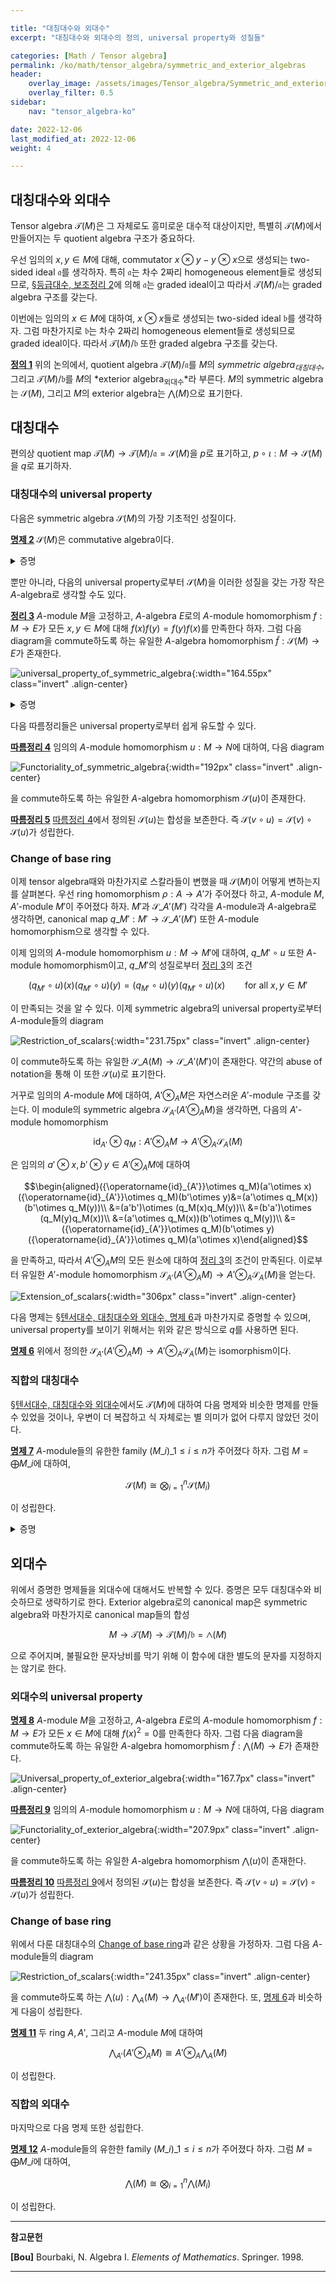 ```yaml
---

title: "대칭대수와 외대수"
excerpt: "대칭대수와 외대수의 정의, universal property와 성질들"

categories: [Math / Tensor algebra]
permalink: /ko/math/tensor_algebra/symmetric_and_exterior_algebras
header:
    overlay_image: /assets/images/Tensor_algebra/Symmetric_and_exterior_algebras.png
    overlay_filter: 0.5
sidebar: 
    nav: "tensor_algebra-ko"

date: 2022-12-06
last_modified_at: 2022-12-06
weight: 4

---
```


## 대칭대수와 외대수

Tensor algebra $\mathcal{T}(M)$은 그 자체로도 흥미로운 대수적 대상이지만, 특별히 $\mathcal{T}(M)$에서 만들어지는 두 quotient algebra 구조가 중요하다. 

우선 임의의 $x,y\in M$에 대해, commutator $x\otimes y-y\otimes x$으로 생성되는 two-sided ideal $\mathfrak{a}$를 생각하자. 특히 $\mathfrak{a}$는 차수 2짜리 homogeneous element들로 생성되므로, [§등급대수, 보조정리 2](/ko/math/tensor_algebra/graded_homomorphism#lem2)에 의해 $\mathfrak{a}$는 graded ideal이고 따라서 $\mathcal{T}(M)/\mathfrak{a}$는 graded algebra 구조를 갖는다. 

이번에는 임의의 $x\in M$에 대하여, $x\otimes x$들로 생성되는 two-sided ideal $\mathfrak{b}$를 생각하자. 그럼 마찬가지로 $\mathfrak{b}$는 차수 2짜리 homogeneous element들로 생성되므로 graded ideal이다. 따라서 $\mathcal{T}(M)/\mathfrak{b}$ 또한 graded algebra 구조를 갖는다.

<div class="definition" markdown="1">

<ins id="df1">**정의 1**</ins> 위의 논의에서, quotient algebra $\mathcal{T}(M)/\mathfrak{a}$를 $M$의 *symmetric algebra<sub>대칭대수</sub>*, 그리고 $\mathcal{T}(M)/\mathfrak{b}$를 $M$의 *exterior algebra<sub>외대수</sub>*라 부른다. $M$의 symmetric algebra는 $\mathcal{S}(M)$, 그리고 $M$의 exterior algebra는 $\bigwedge(M)$으로 표기한다.

</div>

## 대칭대수

편의상 quotient map $\mathcal{T}(M)\rightarrow\mathcal{T}(M)/\mathfrak{a}=\mathcal{S}(M)$을 $p$로 표기하고, $p\circ\iota:M\rightarrow \mathcal{S}(M)$을 $q$로 표기하자. 

### 대칭대수의 universal property 

다음은 symmetric algebra $\mathcal{S}(M)$의 가장 기초적인 성질이다.

<div class="proposition" markdown="1">

<ins id="pp2">**명제 2**</ins> $\mathcal{S}(M)$은 commutative algebra이다.

</div>
<details class="proof" markdown="1">
<summary>증명</summary>

임의의 $x,y\in M$에 대하여, 

$$q(x)q(y)-q(y)q(x)=(p\circ\iota)(x)(p\circ\iota)(y)-(p\circ\iota)(y)(p\circ\iota)(x)=p(\iota(x)\iota(y)-\iota(y)\iota(x))=0$$

가 성립한다. 한편 $\mathcal{S}(M)$은 $q(x)$들로 생성되고, 이러한 원소들이 모두 commute하므로 원하는 명제가 성립한다.

</details>

뿐만 아니라, 다음의 universal property로부터 $\mathcal{S}(M)$을 이러한 성질을 갖는 가장 작은 $A$-algebra로 생각할 수도 있다.

<div class="proposition" markdown="1">

<ins id="thm3">**정리 3**</ins> $A$-module $M$을 고정하고, $A$-algebra $E$로의 $A$-module homomorphism $f:M\rightarrow E$가 모든 $x,y\in M$에 대해 $f(x)f(y)=f(y)f(x)$를 만족한다 하자. 그럼 다음 diagram을 commute하도록 하는 유일한 $A$-algebra homomorphism $\tilde{f}:\mathcal{S}(M)\rightarrow E$가 존재한다.

![universal_property_of_symmetric_algebra](/assets/images/Tensor_algebra/Symmetric_and_exterior_algebra-1.png){:width="164.55px" class="invert" .align-center}

</div>
<details class="proof" markdown="1">
<summary>증명</summary>

[명제 2](#pp2)의 증명과 같이, $\mathcal{S}(M)$들은 $q(x)$들로 생성되므로 $\tilde{f}$는 유일해야 한다는 것이 자명하다. 따라서 존재성만 증명하면 충분하다. 

Tensor algebra $\mathcal{T}(M)$의 universal property에 의하여, 다음 diagram을 commute하도록 하는 유일한 $A$-algebra homomorphism $\mathcal{T}(M)\rightarrow E$가 존재한다. 

![universal_property_of_tensor_algebra](/assets/images/Tensor_algebra/Symmetric_and_exterior_algebra-2.png){:width="166.95px" class="invert" .align-center}

그런데 주어진 조건 $f(x)f(y)-f(y)f(x)=0$에 의해 이 함수의 kernel이 $\mathfrak{a}$를 포함하므로, 다음의 diagram

![first_isomorphism](/assets/images/Tensor_algebra/Symmetric_and_exterior_algebra-3.png){:width="182.25px" class="invert" .align-center}

을 commute하도록 하는 유일한 $\mathcal{T}(M)/\mathfrak{a}\rightarrow E$가 존재한다. 이로부터 원하는 결과를 얻는다.

</details>

다음 따름정리들은 universal property로부터 쉽게 유도할 수 있다.

<div class="proposition" markdown="1">

<ins id="crl4">**따름정리 4**</ins> 임의의 $A$-module homomorphism $u:M \rightarrow N$에 대하여, 다음 diagram

![Functoriality_of_symmetric_algebra](/assets/images/Tensor_algebra/Symmetric_and_exterior_algebra-4.png){:width="192px" class="invert" .align-center}

을 commute하도록 하는 유일한 $A$-algebra homomorphism $\mathcal{S}(u)$이 존재한다.

</div>

<div class="proposition" markdown="1">

<ins id="crl5">**따름정리 5**</ins> [따름정리 4](#crl4)에서 정의된 $\mathcal{S}(u)$는 합성을 보존한다. 즉 $\mathcal{S}(v\circ u)=\mathcal{S}(v)\circ\mathcal{S}(u)$가 성립한다.

</div>

### Change of base ring

이제 tensor algebra때와 마찬가지로 스칼라들이 변했을 때 $\mathcal{S}(M)$이 어떻게 변하는지를 살펴본다. 우선 ring homomorphism $\rho:A \rightarrow A'$가 주어졌다 하고, $A$-module $M$, $A'$-module $M'$이 주어졌다 하자. $M'$과 $\mathcal{S}\_{A'}(M')$ 각각을 $A$-module과 $A$-algebra로 생각하면, canonical map $q\_{M'}:M'\rightarrow\mathcal{S}\_{A'}(M')$ 또한 $A$-module homomorphism으로 생각할 수 있다. 

이제 임의의 $A$-module homomorphism $u:M \rightarrow M'$에 대하여, $q\_{M'}\circ u$ 또한 $A$-module homomorphism이고, $q\_{M'}$의 성질로부터 [정리 3](#thm3)의 조건

$$(q_{M'}\circ u)(x)(q_{M'}\circ u)(y)=(q_{M'}\circ u)(y)(q_{M'}\circ u)(x)\qquad\text{for all $x,y\in M'$}$$

이 만족되는 것을 알 수 있다. 이제 symmetric algebra의 universal property로부터 $A$-module들의 diagram

![Restriction_of_scalars](/assets/images/Tensor_algebra/Symmetric_and_exterior_algebra-5.png){:width="231.75px" class="invert" .align-center}

이 commute하도록 하는 유일한 $\mathcal{S}\_A(M)\rightarrow\mathcal{S}\_{A'}(M')$이 존재한다. 약간의 abuse of notation을 통해 이 또한 $\mathcal{S}(u)$로 표기한다.

거꾸로 임의의 $A$-module $M$에 대하여, $A'\otimes_AM$은 자연스러운 $A'$-module 구조를 갖는다. 이 module의 symmetric algebra $\mathcal{S}_{A'}(A'\otimes_AM)$을 생각하면, 다음의 $A'$-module homomorphism

$${\operatorname{id}_{A'}}\otimes q_M:A'\otimes_AM\rightarrow A'\otimes_A\mathcal{S}_A(M)$$

은 임의의 $a'\otimes x,b'\otimes y\in A'\otimes_AM$에 대하여

$$\begin{aligned}({\operatorname{id}_{A'}}\otimes q_M)(a'\otimes x)({\operatorname{id}_{A'}}\otimes q_M)(b'\otimes y)&=(a'\otimes q_M(x))(b'\otimes q_M(y))\\
&=(a'b')\otimes (q_M(x)q_M(y))\\
&=(b'a')\otimes (q_M(y)q_M(x))\\
&=(a'\otimes q_M(x))(b'\otimes q_M(y))\\
&=({\operatorname{id}_{A'}}\otimes q_M)(b'\otimes y)({\operatorname{id}_{A'}}\otimes q_M)(a'\otimes x)\end{aligned}$$

을 만족하고, 따라서 $A'\otimes_AM$의 모든 원소에 대하여 [정리 3](#thm3)의 조건이 만족된다. 이로부터 유일한 $A'$-module homomorphism $\mathcal{S}_{A'}(A'\otimes_AM)\rightarrow A'\otimes_A\mathcal{S}_A(M)$을 얻는다.

![Extension_of_scalars](/assets/images/Tensor_algebra/Symmetric_and_exterior_algebra-6.png){:width="306px" class="invert" .align-center}

다음 명제는 [§텐서대수, 대칭대수와 외대수, 명제 6](/ko/math/tensor_algebra/tensor_algebra#pp6)과 마찬가지로 증명할 수 있으며, universal property를 보이기 위해서는 위와 같은 방식으로 $q$를 사용하면 된다.
<div class="proposition" markdown="1">

<ins id="pp6">**명제 6**</ins> 위에서 정의한 $\mathcal{S}_{A'}(A'\otimes_AM)\rightarrow A'\otimes_A\mathcal{S}_A(M)$는 isomorphism이다.

</div>

### 직합의 대칭대수

[§텐서대수, 대칭대수와 외대수](/ko/math/tensor_algebra/tensor_algebra)에서도 $\mathcal{T}(M)$에 대하여 다음 명제와 비슷한 명제를 만들 수 있었을 것이나, 우변이 더 복잡하고 식 자체로는 별 의미가 없어 다루지 않았던 것이다.

<div class="proposition" markdown="1">

<ins id="pp7">**명제 7**</ins> $A$-module들의 유한한 family $(M\_i)\_{1\leq i\leq n}$가 주어졌다 하자. 그럼 $M=\bigoplus M\_i$에 대하여, 

$$\mathcal{S}(M)\cong\bigotimes_{i=1}^n\mathcal{S}(M_i)$$

이 성립한다.

</div>
<details class="proof" markdown="1">
<summary>증명</summary>

Direct sum으로의 canonical injection $\iota\_i:M\_i\rightarrow M$에 대하여, $\mathcal{S}(\iota\_i):\mathcal{S}(M\_i)\rightarrow\mathcal{S}(M)$들이 잘 정의된다. 또, $\mathcal{S}(M)$이 commutative algebra이므로

$$\mathcal{S}(M_1)\times\cdots\times\mathcal{S}(M_n)\rightarrow\mathcal{S}(M)$$

를 $\mathcal{S}(\iota_1)\times\cdots\times\mathcal{S}(\iota_n)$으로 정의해도 문제가 생기지 않는다. 따라서 tensor product의 universal property에 의하여 

$$\bigotimes_{i=1}^n\mathcal{S}(M_i)\rightarrow \mathcal{S}(M)$$

이 잘 정의된다. 

이제 이 함수의 역함수를 만들어야 한다. 우선 각각의 $i$에 대하여, canonical map들의 합성

$$M_i\rightarrow\mathcal{S}(M_i)\rightarrow\bigotimes_{i=1}^n \mathcal{S}(M_i)$$

을 생각할 수 있다. 이제 direct sum의 universal property로부터

$$\bigoplus_{i=1}^n M_i=M\rightarrow\bigotimes_{i=1}^n\mathcal{S}(M_i)$$

를 얻는다. 이제 $\bigotimes\mathcal{S}(M_i)$는 commutative algebra이므로 [정리 2](#thm2)의 조건이 자명하게 성립하고, 따라서 이로부터 

$$\mathcal{S}(M)\rightarrow\bigotimes_{i=1}^n\mathcal{S}(M_i)$$

를 얻는다.

</details>

## 외대수

위에서 증명한 명제들을 외대수에 대해서도 반복할 수 있다. 증명은 모두 대칭대수와 비슷하므로 생략하기로 한다. Exterior algebra로의 canonical map은 symmetric algebra와 마찬가지로 canonical map들의 합성

$$M\rightarrow \mathcal{T}(M)\rightarrow\mathcal{T}(M)/\mathfrak{b}=\bigwedge(M)$$

으로 주어지며, 불필요한 문자낭비를 막기 위해 이 함수에 대한 별도의 문자를 지정하지는 않기로 한다.

### 외대수의 universal property

<div class="proposition" markdown="1">

<ins id="pp8">**명제 8**</ins> $A$-module $M$을 고정하고, $A$-algebra $E$로의 $A$-module homomorphism $f:M\rightarrow E$가 모든 $x\in M$에 대해 $f(x)^2=0$를 만족한다 하자. 그럼 다음 diagram을 commute하도록 하는 유일한 $A$-algebra homomorphism $\tilde{f}:\bigwedge(M)\rightarrow E$가 존재한다.

![Universal_property_of_exterior_algebra](/assets/images/Tensor_algebra/Symmetric_and_exterior_algebra-7.png){:width="167.7px" class="invert" .align-center}

</div>

<div class="proposition" markdown="1">

<ins id="crl9">**따름정리 9**</ins> 임의의 $A$-module homomorphism $u:M \rightarrow N$에 대하여, 다음 diagram

![Functoriality_of_exterior_algebra](/assets/images/Tensor_algebra/Symmetric_and_exterior_algebra-8.png){:width="207.9px" class="invert" .align-center}

을 commute하도록 하는 유일한 $A$-algebra homomorphism $\bigwedge(u)$이 존재한다.

</div>

<div class="proposition" markdown="1">

<ins id="crl10">**따름정리 10**</ins> [따름정리 9](#crl9)에서 정의된 $\mathcal{S}(u)$는 합성을 보존한다. 즉 $\mathcal{S}(v\circ u)=\mathcal{S}(v)\circ\mathcal{S}(u)$가 성립한다.

</div>

### Change of base ring

위에서 다룬 대칭대수의 [Change of base ring](/ko/math/tensor_algebra/symmetric_algebra#change-of-base-ring)과 같은 상황을 가정하자. 그럼 다음 $A$-module들의 diagram

![Restriction_of_scalars](/assets/images/Tensor_algebra/Symmetric_and_exterior_algebra-9.png){:width="241.35px" class="invert" .align-center}

을 commute하도록 하는 $\bigwedge(u):\bigwedge\nolimits_A(M)\rightarrow\bigwedge\nolimits_{A'}(M')$이 존재한다. 또, [명제 6](#pp6)과 비슷하게 다음이 성립한다.

<div class="proposition" markdown="1">

<ins id="pp11">**명제 11**</ins> 두 ring $A,A'$, 그리고 $A$-module $M$에 대하여

$$\bigwedge\nolimits_{A'}(A'\otimes_AM)\cong A'\otimes_A\bigwedge\nolimits_A(M)$$

이 성립한다.

</div>

### 직합의 외대수

마지막으로 다음 명제 또한 성립한다.

<div class="proposition" markdown="1">

<ins id="pp12">**명제 12**</ins> $A$-module들의 유한한 family $(M\_i)\_{1\leq i\leq n}$가 주어졌다 하자. 그럼 $M=\bigoplus M\_i$에 대하여, 

$$\bigwedge(M)\cong\bigotimes_{i=1}^n\bigwedge(M_i)$$

이 성립한다.

</div>

---

**참고문헌**

**[Bou]** Bourbaki, N. Algebra I. *Elements of Mathematics*. Springer. 1998.  

---